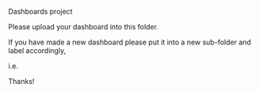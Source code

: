 Dashboards project



Please upload your dashboard into this folder. 



If you have made a new dashboard please put it into a new sub-folder and label accordingly, 

i.e. <Country><Original Author OrcId>



Thanks!